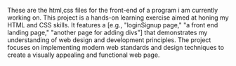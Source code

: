 These are the html,css files for the front-end of a program i am currently working on.
This project is a hands-on learning exercise aimed at honing my HTML and CSS skills. It features a [e.g., "loginSignup page," "a front end landing page," "another page for adding divs"] that demonstrates my understanding of web design and development principles. The project focuses on implementing modern web standards and design techniques to create a visually appealing and functional web page.
